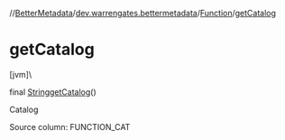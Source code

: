 //[BetterMetadata](../../../index.md)/[dev.warrengates.bettermetadata](../index.md)/[Function](index.md)/[getCatalog](get-catalog.md)

# getCatalog

[jvm]\

final [String](https://docs.oracle.com/javase/8/docs/api/java/lang/String.html)[getCatalog](get-catalog.md)()

Catalog

Source column: FUNCTION_CAT

